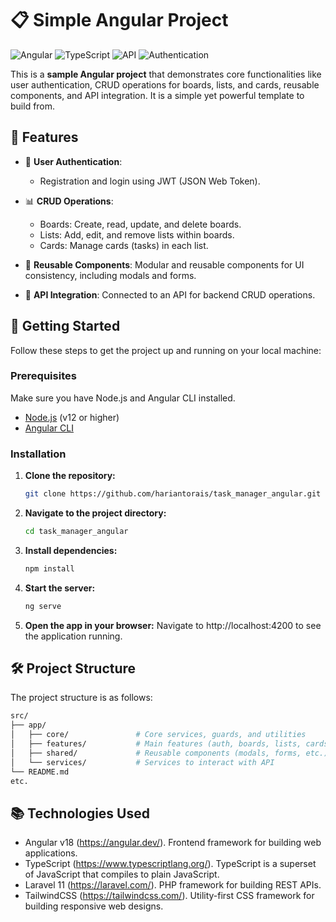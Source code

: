 # 📋 Simple Angular Project

![Angular](https://img.shields.io/badge/Angular-v12-red) ![TypeScript](https://img.shields.io/badge/TypeScript-v4-blue) ![API](https://img.shields.io/badge/API-Integrated-green) ![Authentication](https://img.shields.io/badge/Authentication-JWT-yellow)

This is a **sample Angular project** that demonstrates core functionalities like user authentication, CRUD operations for boards, lists, and cards, reusable components, and API integration. It is a simple yet powerful template to build from.

## 🌟 Features

- 🔐 **User Authentication**:
  - Registration and login using JWT (JSON Web Token).

- 📊 **CRUD Operations**:
  - Boards: Create, read, update, and delete boards.
  - Lists: Add, edit, and remove lists within boards.
  - Cards: Manage cards (tasks) in each list.

- 🧩 **Reusable Components**: Modular and reusable components for UI consistency, including modals and forms.

- 🔗 **API Integration**: Connected to an API for backend CRUD operations.

## 🚀 Getting Started

Follow these steps to get the project up and running on your local machine:

### Prerequisites

Make sure you have Node.js and Angular CLI installed.

- [Node.js](https://nodejs.org/) (v12 or higher)
- [Angular CLI](https://angular.io/cli)

### Installation

1. **Clone the repository:**

   ```bash
   git clone https://github.com/hariantorais/task_manager_angular.git

2. **Navigate to the project directory:**
   ```bash
   cd task_manager_angular
   
3. **Install dependencies:**
   ```bash
   npm install
   
4. **Start the server:**
   ```bash
   ng serve
   
5. **Open the app in your browser:**
   Navigate to http://localhost:4200 to see the application running.

## 🛠️ Project Structure

The project structure is as follows:

```bash
src/
├── app/
│   ├── core/               # Core services, guards, and utilities
│   ├── features/           # Main features (auth, boards, lists, cards)
│   ├── shared/             # Reusable components (modals, forms, etc.)
│   └── services/           # Services to interact with API
└── README.md
etc.
```

## 📚 Technologies Used

- Angular v18 (https://angular.dev/). Frontend framework for building web applications.
- TypeScript (https://www.typescriptlang.org/). TypeScript is a superset of JavaScript that compiles to plain JavaScript.
- Laravel 11 (https://laravel.com/). PHP framework for building REST APIs.
- TailwindCSS (https://tailwindcss.com/). Utility-first CSS framework for building responsive web designs.

